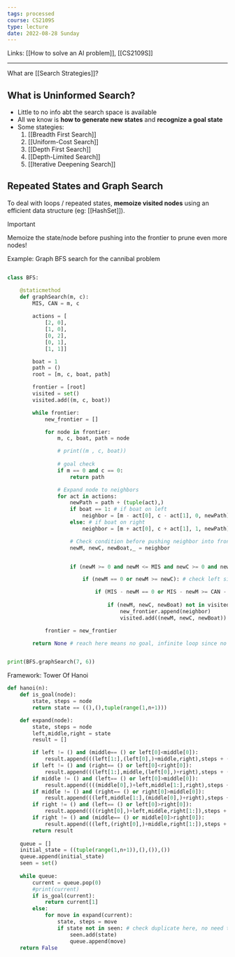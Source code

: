 ```yaml
---
tags: processed
course: CS2109S 
type: lecture
date: 2022-08-28 Sunday
---
```

Links: [[How to solve an AI problem]], [[CS2109S]]
- - -

What are [[Search Strategies]]?

## What is Uninformed Search?
- Little to no info abt the search space is available
- All we know is **how to generate new states** and **recognize a goal state**
- Some stategies:
	1. [[Breadth First Search]]
	2. [[Uniform-Cost Search]]
	3. [[Depth First Search]]
	4. [[Depth-Limited Search]]
	5. [[Iterative Deepening Search]]

## Repeated States and Graph Search

To deal with loops / repeated states, **memoize visited nodes** using an efficient data structure (eg: [[HashSet]]).

>[!important]
>Memoize the state/node before pushing into the frontier to prune even more nodes! 

Example: Graph BFS search for the cannibal problem

```python

class BFS:

    @staticmethod
    def graphSearch(m, c):
        MIS, CAN = m, c
        
        actions = [
            [2, 0], 
            [1, 0], 
            [0, 2], 
            [0, 1], 
            [1, 1]]

        boat = 1
        path = ()
        root = [m, c, boat, path]

        frontier = [root]
        visited = set()
        visited.add((m, c, boat))

        while frontier:
            new_frontier = []

            for node in frontier:
                m, c, boat, path = node

                # print((m , c, boat))
                
                # goal check
                if m == 0 and c == 0:
                    return path

                # Expand node to neighbors
                for act in actions:
                    newPath = path + (tuple(act),)
                    if boat == 1: # if boat on left
                        neighbor = [m - act[0], c - act[1], 0, newPath]
                    else: # if boat on right
                        neighbor = [m + act[0], c + act[1], 1, newPath]

                    # Check condition before pushing neighbor into frontier
                    newM, newC, newBoat,_ = neighbor


                    if (newM >= 0 and newM <= MIS and newC >= 0 and newC <= CAN):

                        if (newM == 0 or newM >= newC): # check left side

                            if (MIS - newM == 0 or MIS - newM >= CAN - newC): # check right side
                                
                                if (newM, newC, newBoat) not in visited:
                                    new_frontier.append(neighbor)
                                    visited.add((newM, newC, newBoat))

            frontier = new_frontier

        return None # reach here means no goal, infinite loop since no visited set


print(BFS.graphSearch(7, 6))

```

Framework: Tower Of Hanoi

```python
def hanoi(n):
    def is_goal(node):
        state, steps = node
        return state == ((),(),tuple(range(1,n+1)))

    def expand(node):
        state, steps = node
        left,middle,right = state
        result = []

        if left != () and (middle== () or left[0]<middle[0]):
            result.append(((left[1:],(left[0],)+middle,right),steps + ("L->M",)))
        if left != () and (right== () or left[0]<right[0]):
            result.append(((left[1:],middle,(left[0],)+right),steps + ("L->R",)))
        if middle != () and (left== () or left[0]>middle[0]):
            result.append((((middle[0],)+left,middle[1:],right),steps + ("M->L",)))
        if middle != () and (right== () or right[0]>middle[0]):
            result.append(((left,middle[1:],(middle[0],)+right),steps + ("M->R",)))
        if right != () and (left== () or left[0]>right[0]):
            result.append((((right[0],)+left,middle,right[1:]),steps + ("R->L",)))
        if right != () and (middle== () or middle[0]>right[0]):
            result.append(((left,(right[0],)+middle,right[1:]),steps + ("R->M",)))
        return result
    
    queue = []
    initial_state = ((tuple(range(1,n+1)),(),()),())
    queue.append(initial_state)
    seen = set()
    
    while queue:
        current = queue.pop(0)
        #print(current)
        if is_goal(current):
            return current[1]
        else:
            for move in expand(current):
                state, steps = move
                if state not in seen: # check duplicate here, no need to push
                    seen.add(state)
                    queue.append(move)
    return False
```
